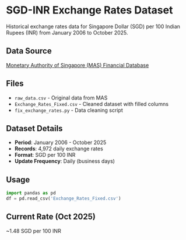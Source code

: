 # SGD-INR Exchange Rates Dataset

Historical exchange rates data for Singapore Dollar (SGD) per 100 Indian Rupees (INR) from January 2006 to October 2025.

## Data Source
[Monetary Authority of Singapore (MAS) Financial Database](https://eservices.mas.gov.sg/statistics/msb/exchangerates.aspx)


## Files
- `raw_data.csv` - Original data from MAS
- `Exchange_Rates_Fixed.csv` - Cleaned dataset with filled columns
- `fix_exchange_rates.py` - Data cleaning script

## Dataset Details
- **Period**: January 2006 - October 2025
- **Records**: 4,972 daily exchange rates
- **Format**: SGD per 100 INR
- **Update Frequency**: Daily (business days)

## Usage
```python
import pandas as pd
df = pd.read_csv('Exchange_Rates_Fixed.csv')
```

## Current Rate (Oct 2025)
~1.48 SGD per 100 INR
